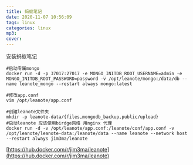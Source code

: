```yaml
---
title: 蚂蚁笔记
date: 2020-11-07 10:56:09
tags: linux
categories: linux
mp3:
cover:
---
```


安装蚂蚁笔记


```shell
#启动专属mongo
docker run -d -p 37017:27017 -e MONGO_INITDB_ROOT_USERNAME=admin -e MONGO_INITDB_ROOT_PASSWORD=password -v /opt/leanote/mongo:/data/db --name leanote_mongo --restart always mongo:latest

#修改app.conf
vim /opt/leanote/app.conf

#创建leanote文件夹
mkdir -p leanote-data/{files,mongodb_backup,public/upload}
#启动leanote 应该使用birdge网络 用nginx 代理
docker run -d -v /opt/leanote/app.conf:/leanote/conf/app.conf -v /opt/leanote/leanote-data:/leanote/data --name leanote --network host --restart always jim3ma/leanote
```

[https://hub.docker.com/r/jim3ma/leanote](https://hub.docker.com/r/jim3ma/leanote)